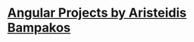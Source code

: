 # [Angular Projects by Aristeidis Bampakos](https://www.oreilly.com/library/view/angular-projects/9781800205260/)
